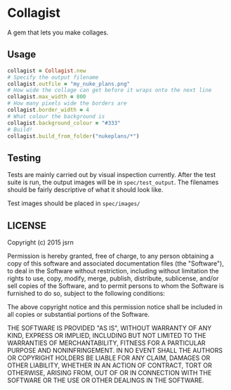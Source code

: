# Collagist

A gem that lets you make collages.

## Usage

```ruby
collagist = Collagist.new
# Specify the output filename
collagist.outfile = "my_nuke_plans.png"
# How wide the collage can get before it wraps onto the next line
collagist.max_width = 800
# How many pixels wide the borders are
collagist.border_width = 4
# What colour the background is
collagist.background_colour = "#333"
# Build!
collagist.build_from_folder("nukeplans/*")
```

## Testing

Tests are mainly carried out by visual inspection currently. After the test suite is run, the output images will be in `spec/test_output`. The filenames should be fairly descriptive of what it should look like.

Test images should be placed in `spec/images/`

## LICENSE

Copyright (c) 2015 jsrn

Permission is hereby granted, free of charge, to any person obtaining a copy
of this software and associated documentation files (the "Software"), to deal
in the Software without restriction, including without limitation the rights
to use, copy, modify, merge, publish, distribute, sublicense, and/or sell
copies of the Software, and to permit persons to whom the Software is
furnished to do so, subject to the following conditions:

The above copyright notice and this permission notice shall be included in
all copies or substantial portions of the Software.

THE SOFTWARE IS PROVIDED "AS IS", WITHOUT WARRANTY OF ANY KIND, EXPRESS OR
IMPLIED, INCLUDING BUT NOT LIMITED TO THE WARRANTIES OF MERCHANTABILITY,
FITNESS FOR A PARTICULAR PURPOSE AND NONINFRINGEMENT. IN NO EVENT SHALL THE
AUTHORS OR COPYRIGHT HOLDERS BE LIABLE FOR ANY CLAIM, DAMAGES OR OTHER
LIABILITY, WHETHER IN AN ACTION OF CONTRACT, TORT OR OTHERWISE, ARISING FROM,
OUT OF OR IN CONNECTION WITH THE SOFTWARE OR THE USE OR OTHER DEALINGS IN
THE SOFTWARE.
